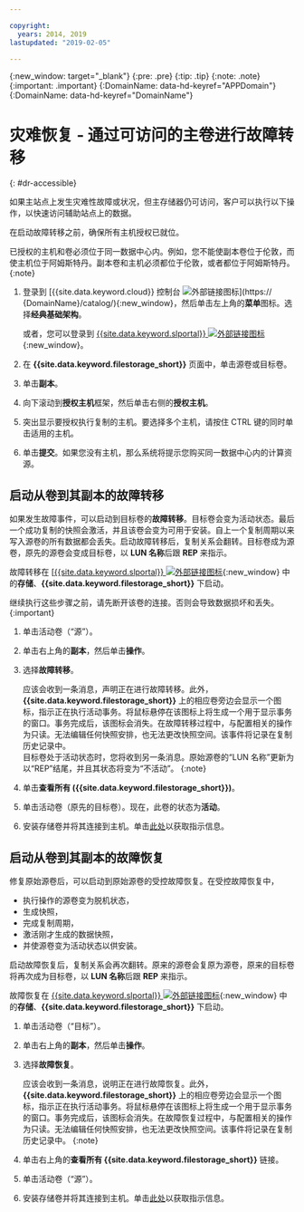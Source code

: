 ```yaml
---

copyright:
  years: 2014, 2019
lastupdated: "2019-02-05"

---
```

{:new_window: target="_blank"}
{:pre: .pre}
{:tip: .tip}
{:note: .note}
{:important: .important}
{:DomainName: data-hd-keyref="APPDomain"}
{:DomainName: data-hd-keyref="DomainName"}

# 灾难恢复 - 通过可访问的主卷进行故障转移
{: #dr-accessible}

如果主站点上发生灾难性故障或状况，但主存储器仍可访问，客户可以执行以下操作，以快速访问辅助站点上的数据。

在启动故障转移之前，确保所有主机授权已就位。

已授权的主机和卷必须位于同一数据中心内。例如，您不能使副本卷位于伦敦，而使主机位于阿姆斯特丹。副本卷和主机必须都位于伦敦，或者都位于阿姆斯特丹。
{:note}

1. 登录到 [{{site.data.keyword.cloud}} 控制台 ![外部链接图标](../../icons/launch-glyph.svg "外部链接图标")](https://
{DomainName}/catalog/){:new_window}，然后单击左上角的**菜单**图标。选择**经典基础架构**。

   或者，您可以登录到 [{{site.data.keyword.slportal}} ![外部链接图标](../../icons/launch-glyph.svg "外部链接图标")](https://control.softlayer.com/){:new_window}。
1. 在 **{{site.data.keyword.filestorage_short}}** 页面中，单击源卷或目标卷。
2. 单击**副本**。
3. 向下滚动到**授权主机**框架，然后单击右侧的**授权主机**。
4. 突出显示要授权执行复制的主机。要选择多个主机，请按住 CTRL 键的同时单击适用的主机。
5. 单击**提交**。如果您没有主机，那么系统将提示您购买同一数据中心内的计算资源。

## 启动从卷到其副本的故障转移

如果发生故障事件，可以启动到目标卷的**故障转移**。目标卷会变为活动状态。最后一个成功复制的快照会激活，并且该卷会变为可用于安装。自上一个复制周期以来写入源卷的所有数据都会丢失。启动故障转移后，复制关系会翻转。目标卷成为源卷，原先的源卷会变成目标卷，以 **LUN 名称**后跟 **REP** 来指示。

故障转移在 [[{{site.data.keyword.slportal}} ![外部链接图标](../../icons/launch-glyph.svg "外部链接图标")](https://control.softlayer.com/){:new_window} 中的**存储**、**{{site.data.keyword.filestorage_short}}** 下启动。

继续执行这些步骤之前，请先断开该卷的连接。否则会导致数据损坏和丢失。
{:important}

1. 单击活动卷（“源”）。
2. 单击右上角的**副本**，然后单击**操作**。
3. 选择**故障转移**。
   

   应该会收到一条消息，声明正在进行故障转移。此外，**{{site.data.keyword.filestorage_short}}** 上的相应卷旁边会显示一个图标，指示正在执行活动事务。将鼠标悬停在该图标上将生成一个用于显示事务的窗口。事务完成后，该图标会消失。在故障转移过程中，与配置相关的操作为只读。无法编辑任何快照安排，也无法更改快照空间。该事件将记录在复制历史记录中。
   <br/> 目标卷处于活动状态时，您将收到另一条消息。原始源卷的“LUN 名称”更新为以“REP”结尾，并且其状态将变为“不活动”。
   {:note}
4. 单击**查看所有 ({{site.data.keyword.filestorage_short}})**。
5. 单击活动卷（原先的目标卷）。现在，此卷的状态为**活动**。
6. 安装存储卷并将其连接到主机。单击[此处](/docs/infrastructure/FileStorage?topic=FileStorage-orderingConsole)以获取指示信息。


## 启动从卷到其副本的故障恢复

修复原始源卷后，可以启动到原始源卷的受控故障恢复。在受控故障恢复中，

- 执行操作的源卷变为脱机状态，
- 生成快照，
- 完成复制周期，
- 激活刚才生成的数据快照，
- 并使源卷变为活动状态以供安装。

启动故障恢复后，复制关系会再次翻转。原来的源卷会复原为源卷，原来的目标卷将再次成为目标卷，以 **LUN 名称**后跟 **REP** 来指示。

故障恢复在 [{{site.data.keyword.slportal}} ![外部链接图标](../../icons/launch-glyph.svg "外部链接图标")](https://control.softlayer.com/){:new_window} 中的**存储**、**{{site.data.keyword.filestorage_short}}** 下启动。

1. 单击活动卷（“目标”）。
2. 单击右上角的**副本**，然后单击**操作**。
3. 选择**故障恢复**。

   应该会收到一条消息，说明正在进行故障恢复。此外，**{{site.data.keyword.filestorage_short}}** 上的相应卷旁边会显示一个图标，指示正在执行活动事务。将鼠标悬停在该图标上将生成一个用于显示事务的窗口。事务完成后，该图标会消失。在故障恢复过程中，与配置相关的操作为只读。无法编辑任何快照安排，也无法更改快照空间。该事件将记录在复制历史记录中。
   {:note}
4. 单击右上角的**查看所有 {{site.data.keyword.filestorage_short}}** 链接。
5. 单击活动卷（“源”）。
6. 安装存储卷并将其连接到主机。单击[此处](/docs/infrastructure/FileStorage?topic=FileStorage-orderingConsole)以获取指示信息。
